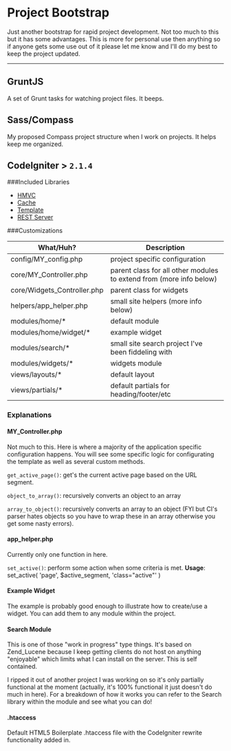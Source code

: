 # Project Bootstrap
Just another bootstrap for rapid project development. Not too much to this but it has some  advantages. This is more for personal use then anything so if anyone gets some use out of it please let me know and I'll do my best to keep the project updated.

---

## GruntJS
A set of Grunt tasks for watching project files. It beeps.

## Sass/Compass
My proposed Compass project structure when I work on projects. It helps keep me organized.

## CodeIgniter > `2.1.4`

###Included Libraries

* [HMVC](https://bitbucket.org/wiredesignz/codeigniter-modular-extensions-hmvc)
* [Cache](https://github.com/philsturgeon/codeigniter-cache)
* [Template](https://github.com/philsturgeon/codeigniter-template)
* [REST Server](https://github.com/philsturgeon/codeigniter-restserver)

###Customizations

| What/Huh? | Description |
| ------------- | ------------- |
| config/MY_config.php    | project specific configuration    |
| core/MY_Controller.php    | parent class for all other modules to extend from (more info below)    |
| core/Widgets_Controller.php | parent class for widgets |
| helpers/app_helper.php | small site helpers (more info below) |
| modules/home/*	| default module |
| modules/home/widget/* |	example widget |
| modules/search/* | small site search project I've been fiddeling with |
| modules/widgets/*	| widgets module |
| views/layouts/* 	| default layout |
| views/partials/*	| default partials for heading/footer/etc |

### Explanations
#### MY_Controller.php
Not much to this. Here is where a majority of the application specific configuration happens. You will see some specific logic for configurating the template as well as several custom methods.

`get_active_page()`: get's the current active page based on the URL segment.

`object_to_array()`: recursively converts an object to an array

`array_to_object()`: recursively converts an array to an object (FYI but CI's parser hates objects so you have to wrap these in an array otherwise you get some nasty errors).

#### app_helper.php
Currently only one function in here.

`set_active()`: perform some action when some criteria is met. __Usage__: set_active( 'page', $active_segment, 'class="active"' )

#### Example Widget
The example is probably good enough to illustrate how to create/use a widget. You can add them to any module within the project.

#### Search Module
This is one of those "work in progress" type things. It's based on Zend_Lucene because I keep getting clients do not host on anything "enjoyable" which limits what I can install on the server. This is self contained. 

I ripped it out of another project I was working on so it's only partially functional at the moment (actually, it's 100% functional it just doesn't do much in here). For a breakdown of how it works you can refer to the Search library within the module and see what you can do!

#### .htaccess
Default HTML5 Boilerplate .htaccess file with the CodeIgniter rewrite functionality added in.